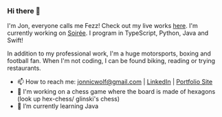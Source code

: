 ### Hi there 👋

I'm Jon, everyone calls me Fezz! Check out my live works [here](https://fezz.vercel.app). 
I'm currently working on [Soirée](https://soiree-drab.vercel.app). 
I program in TypeScript, Python, Java and Swift!

In addition to my professional work, I'm a huge motorsports, boxing and football fan. When I'm not coding, I can be found biking, reading or trying restaurants.

- 📫 How to reach me: jonnicwolf@gmail.com | [LinkedIn](https://www.linkedin.com/in/jonathannarine/) | [Portfolio Site](https://fezz.vercel.app)
- 🔭 I'm working on a chess game where the board is made of hexagons (look up hex-chess/ glinski's chess)
- 🌱 I’m currently learning Java

<!--
**jonnicwolf/jonnicwolf** is a ✨ _special_ ✨ repository because its `README.md` (this file) appears on your GitHub profile.

Here are some ideas to get you started:





- 💬 Ask me about ...

- 😄 Pronouns: ...
- ⚡ Fun fact: ...
-->
